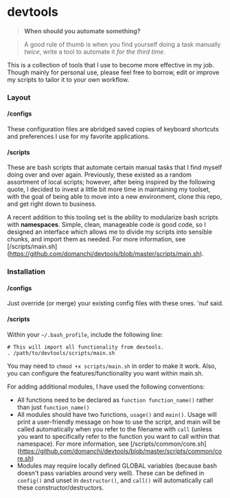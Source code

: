 # devtools
> **When should you automate something?**

> A good rule of thumb is when you find yourself doing a task manually *twice*, write a tool to automate it *for the third time*.

This is a collection of tools that I use to become more effective in my job. Though mainly for personal use,
please feel free to borrow, edit or improve my scripts to tailor it to your own workflow.

### Layout
#### /configs
These configuration files are abridged saved copies of keyboard shortcuts and preferences I use for my favorite applications.

#### /scripts
These are bash scripts that automate certain manual tasks that I find myself doing over and over again. Previously, these
existed as a random assortment of local scripts; however, after being inspired by the following quote, I decided to invest
a little bit more time in maintaining my toolset, with the goal of being able to move into a new environment, clone this repo,
and get right down to business.

A recent addition to this tooling set is the ability to modularize bash scripts with **namespaces**. Simple, clean, manageable
code is good code, so I designed an interface which allows me to divide my scripts into sensible chunks, and import them
as needed. For more information, see [/scripts/main.sh] (https://github.com/domanchi/devtools/blob/master/scripts/main.sh).

### Installation
#### /configs
Just override (or merge) your existing config files with these ones. 'nuf said.

#### /scripts
Within your `~/.bash_profile`, include the following line:
```
# This will import all functionality from devtools.
. /path/to/devtools/scripts/main.sh
```

You may need to `chmod +x scripts/main.sh` in order to make it work. Also, you can configure the features/functionality you
want within main.sh.

For adding additional modules, I have used the following conventions:
- All functions need to be declared as `function function_name()` rather than just `function_name()`
- All modules should have two functions, `usage()` and `main()`. Usage will print a user-friendly message on how to use
the script, and main will be called automatically when you refer to the filename with `call` (unless you want to specifically
refer to the function you want to call within that namespace). For more information, see [/scripts/common/core.sh]
(https://github.com/domanchi/devtools/blob/master/scripts/common/core.sh)
- Modules may require locally defined GLOBAL variables (because bash doesn't pass variables around very well). These can be defined in `config()` and unset in `destructor()`, and `call()` will automatically call these constructor/destructors.
